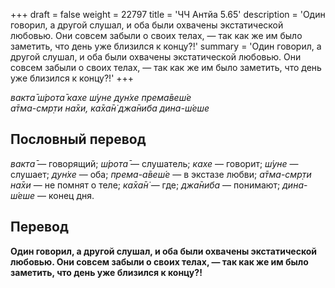 +++
draft = false
weight = 22797
title = 'ЧЧ Антйа 5.65'
description = 'Один говорил, а другой слушал, и оба были охвачены экстатической любовью. Они совсем забыли о своих телах, — так как же им было заметить, что день уже близился к концу?!'
summary = 'Один говорил, а другой слушал, и оба были охвачены экстатической любовью. Они совсем забыли о своих телах, — так как же им было заметить, что день уже близился к концу?!'
+++

_вакта̄ ш́рота̄ кахе ш́уне дун̇хе према̄веш́е  
а̄тма-смр̣ти на̄хи, ка̄ха̄н̇ джа̄ниба дина-ш́еше_

## Пословный перевод

_вакта̄_ — говорящий; _ш́рота̄_ — слушатель; _кахе_ — говорит; _ш́уне_ — слушает; _дун̇хе_ — оба; _према_\-_а̄веш́е_ — в экстазе любви; _а̄тма_\-_смр̣ти_ _на̄хи_ — не помнят о теле; _ка̄ха̄н̇_ — где; _джа̄ниба_ — понимают; _дина_\-_ш́еше_ — конец дня.

## Перевод

**Один говорил, а другой слушал, и оба были охвачены экстатической любовью. Они совсем забыли о своих телах, — так как же им было заметить, что день уже близился к концу?!**
